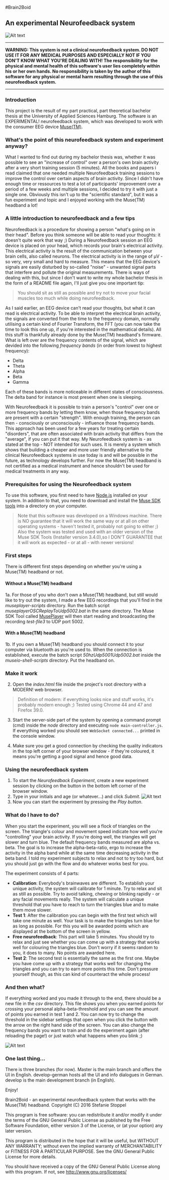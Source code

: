 #Brain2Boid
## An experimental Neurofeedback system

![Alt text](https://bitbucket.org/c_bomballock/brain2boid/branch/master/readme-img/Screenshot-all-with-controls.jpg?raw=true "Web GUI of the Neurofeedback system")

***
**WARNING: This system is not a clinical neurofeedback system. DO NOT USE IT FOR ANY MEDICAL PURPOSES AND ESPECIALLY NOT IF YOU DON'T KNOW WHAT YOU'RE DEALING WITH! The responsibility for the physical and mental health of this software's user lies completely within his or her own hands. No responsibility is taken by the author of this software for any physical or mental harm resulting through the use of this neurofeedback system.**
***

### Introduction

This project is the result of my part practical, part theoretical bachelor thesis at the University of Applied Sciences Hamburg. 
The software is an EXPERIMENTAL! neurofeedback system, which was developed to work with the consumer EEG device [Muse(TM)](http://www.choosemuse.com/).

### What's the point of this neurofeedback system and experiment anyway?

What I wanted to find out during my bachelor thesis was, whether it was possible to see an "increase of control" over a person's own brain activity after a very short training session (5 minutes). 
All the books and papers i read claimed that one needed multiple Neurofeedback training sessions to improve the control over certain aspects of brain activity.
Since I didn't have enough time or ressources to test a lot of participants' improvement over a period of a few weeks and multiple sessions, I decided to try it with just a single one. Obviously this isn't up to the "scientific standard", but it was a fun experiment and topic and I enjoyed working with the Muse(TM) headband a lot!

### A little introduction to neurofeedback and a few tips

Neurofeedback is a procedure for showing a person "what's going on in their head". Before you think someone will be able to read your thoughts: it doesn't quite work that way ;)
During a Neurofeedback session an EEG device is placed on your head, which records your brain's electrical activity. This electrical activity is the result of the communication between your brain cells, also called neurons. The electrical activity is in the range of µV - so very, very small and hard to measure. This means that the EEG device's signals are easily disturbed by so-called "noise" - unwanted signal parts that interfere and pollute the original measurements. There is ways of dealing with this, but since I don't want to write my whole bachelor thesis in the form of a README file again, I'll just give you one important tip:

> You should sit as still as possible and try not to move your facial muscles too much while doing neurofeedback. 

As I said earlier, an EEG device can't read your thoughts, but what it can read is electrical activity. To be able to interpret the electrical brain activity, the signals are converted from the time to the frequency domain, normally utilising a certain kind of
Fourier Transform, the FFT (you can now take the time to look this one up, if you're interested in the mathematical details). All this stuff is thankfully already done by the Muse(TM) headband's firmware.
What is left over are the frequency contents of the signal, which are devided into the following *frequency bands* (in order from lowest to highest frequency):

* Delta
* Theta
* Alpha
* Beta
* Gamma

Each of these bands is more noticeable in different states of consciousness. The delta band for instance is most present when one is sleeping.

With Neurofeedback it is possible to train a person's "control" over one or more frequency bands by letting them know, when those frequency bands are present with a certain "strength". With enough training, the person can then - consciously or unconsciously - influence those frequency bands. This approach has been used for a few years for treating certain "disorders", that are often associated with brain activity that differs from the "average", if you can put it that way.
My Neurofeedback system is - as stated at the top - NOT intended for such uses. It is merely a system which shows that building a cheaper and more user friendly alternative to the clinical Neurofeedback systems in use today is and will be possible in the future, as technology
develops further. For now the Muse(TM) headband is not certified as a medical instrument and hence shouldn't be used for medical treatments in any way.

### Prerequisites for using the Neurofeedback system

To use this software, you first need to have [Node.js](https://nodejs.org/) installed on your system.
In addition to that, you need to download and install the [Muse SDK tools](http://developer.choosemuse.com/) into a directory on your computer. 
> Note that this software was developed on a Windows machine. There is NO guarantee that it will work the same way or at all
on other operating systems - haven't tested it, probably not going to either ;)
Also the system was tested and used with an older version of the Muse SDK Tools (Installer version 3.4.0),so I DON'T GUARANTEE that it will work as expected - or at all - with newer versions!

### First steps

There is different first steps depending on whether you're using a Muse(TM) headband or not.

#### Without a Muse(TM) headband

1a. For those of you who don't own a Muse(TM) headband, but still would like to try out the system, I made a few EEG recordings that you'll find in the *museplayer-scripts* directory. Run the batch script *museplayerOSCReplayToUdp5002.bat* in the same directory. The Muse SDK Tool called [MusePlayer](http://developer.choosemuse.com/research-tools/museplayer) will then start reading and
broadcasting the recording *test-file3* to UDP port 5002.

#### With a Muse(TM) headband

1b. If you own a Muse(TM) headband you should connect it to your computer via bluetooth as you're used to. When the connection is established, execute the batch script *50hzUdp5001Udp5002.bat* inside the *museio-shell-scripts* directory. Put the headband on.

### Make it work

2. Open the *index.html* file inside the project's root directory with a MODERN! web browser. 

> Definition of modern: if everything looks nice and stuff works, it's probably modern enough ;) Tested using Chrome 44 and 47 and Firefox 39.0.

3. Start the server-side part of the system by opening a command prompt (cmd) inside the *node* directory and executing `node main-controller.js`. If everything worked you should see `WebSocket connected...` printed in the console window.

4. Make sure you get a good connection by checking the quality indicators in the top left corner of your browser window - if they're coloured, it means you're getting a good signal and hence good data.

### Using the neurofeedback system

1. To start the *Neurofeedback Experiment*, create a new experiment session by clicking on the button in the bottom left corner of the browser window.
2. Type in your initials and age (or whatever...) and click *Submit*. 
![Alt text](https://bitbucket.org/c_bomballock/brain2boid/branch/master/readme-img/subject_dialog.JPG?raw=true "Experiment setup dialogue")
3. Now you can start the experiment by pressing the *Play button*.

### What do I have to do?

When you start the experiment, you will see a flock of triangles on the screen. The triangle's colour and movement speed indicate how well you're "controlling" your brain activity. If you're doing well, the triangles will get slower and turn blue.
The default frequency bands measured are alpha vs. beta. The goal is to increase the alpha-beta-ratio, ergo to increase the activity in the alpha band while at the same time decreasing activity in the beta band. 
I told my experiment subjects to relax and not to try too hard, but you should just go with the flow and do whatever works best for you.

The experiment consists of 4 parts:

* **Calibration**: Everybody's brainwaves are different. To establish your unique activity, the system will calibrate for 1 minute. Try to relax and sit as still as possible. Try to avoid talking, chewing or blinking rapidly - or any facial movements really.
The system will calculate a unique threshold that you have to reach to turn the triangles blue and to make them move slower.
* **Test 1**: After the calibration you can begin with the first test which will take one minute as well. Your task is to make the triangles turn blue for as long as possible. For this you will be awarded points which are displayed at the bottom of the screen in yellow.
* **Free neurofeedback**: This part will take 5 minutes. You should try to relax and just see whether you can come up with a strategy that works well for colouring the triangles blue. Don't worry if it seems random to you, it does to many. No points are awarded here.
* **Test 2**: The second test is essentially the same as the first one. Maybe you have come up with a strategy that works well for changing the triangles and you can try to earn more points this time. Don't pressure yourself though, as this can kind of counteract the whole process!

### And then what?

If everything worked and you made it through to the end, there should be a new file in the *csv* directory. This file shows you when you earned points for crossing your personal alpha-beta-threshold and you can see the amount of points you earned in test 1 and 2.
You can now try to change the threshold in the sidebar settings that open when you click the button with the arrow on the right hand side of the screen. You can also change the frequency bands you want to train and do the experiment again (after reloading the page!) or just watch what happens when you blink ;)


![Alt text](https://bitbucket.org/c_bomballock/brain2boid/branch/master/readme-img/Sidebar1.JPG?raw=true "Settings sidebar")

### One last thing...

There is three branches (for now). Master is the main branch and offers the UI in English. develop-german hosts all the UI and info dialogues in German. develop is the main development branch (in English).

Enjoy!


Brain2Boid - an experimental neurofeedback system that works with the Muse(TM) headband.
Copyright (C) 2016  Stefanie Stoppel

 This program is free software: you can redistribute it and/or modify
 it under the terms of the GNU General Public License as published by
 the Free Software Foundation, either version 3 of the License, or
 (at your option) any later version.

 This program is distributed in the hope that it will be useful,
 but WITHOUT ANY WARRANTY; without even the implied warranty of
 MERCHANTABILITY or FITNESS FOR A PARTICULAR PURPOSE.  See the
 GNU General Public License for more details.

 You should have received a copy of the GNU General Public License
 along with this program.  If not, see <http://www.gnu.org/licenses/>

